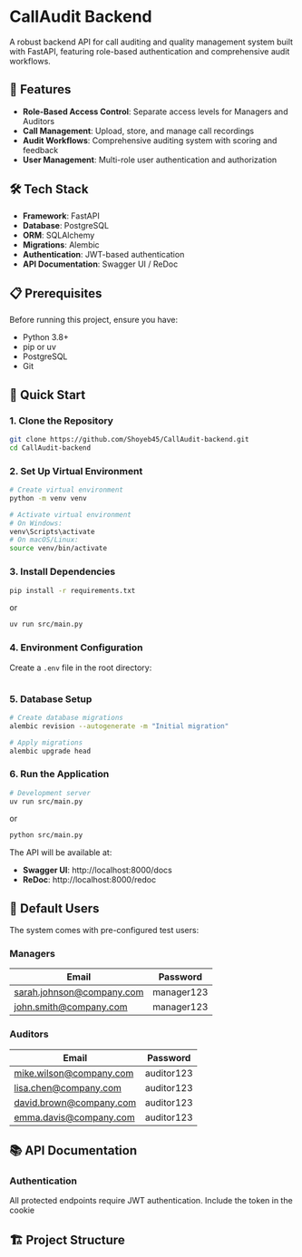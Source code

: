 # CallAudit Backend

A robust backend API for call auditing and quality management system built with FastAPI, featuring role-based authentication and comprehensive audit workflows.

## 🚀 Features

- **Role-Based Access Control**: Separate access levels for Managers and Auditors
- **Call Management**: Upload, store, and manage call recordings
- **Audit Workflows**: Comprehensive auditing system with scoring and feedback
- **User Management**: Multi-role user authentication and authorization


## 🛠️ Tech Stack

- **Framework**: FastAPI
- **Database**: PostgreSQL
- **ORM**: SQLAlchemy
- **Migrations**: Alembic
- **Authentication**: JWT-based authentication
- **API Documentation**: Swagger UI / ReDoc

## 📋 Prerequisites

Before running this project, ensure you have:

- Python 3.8+
- pip or uv
- PostgreSQL
- Git

## 🚀 Quick Start

### 1. Clone the Repository

```bash
git clone https://github.com/Shoyeb45/CallAudit-backend.git
cd CallAudit-backend
```

### 2. Set Up Virtual Environment

```bash
# Create virtual environment
python -m venv venv

# Activate virtual environment
# On Windows:
venv\Scripts\activate
# On macOS/Linux:
source venv/bin/activate
```

### 3. Install Dependencies

```bash
pip install -r requirements.txt 
```

or 
```bash
uv run src/main.py
```


### 4. Environment Configuration

Create a `.env` file in the root directory:

```env

```

### 5. Database Setup

```bash
# Create database migrations
alembic revision --autogenerate -m "Initial migration"

# Apply migrations
alembic upgrade head
```

### 6. Run the Application

```bash
# Development server
uv run src/main.py
```
or 
```bash
python src/main.py
```


The API will be available at:
- **Swagger UI**: http://localhost:8000/docs
- **ReDoc**: http://localhost:8000/redoc

## 👥 Default Users

The system comes with pre-configured test users:

### Managers
| Email | Password |
|-------|----------|
| sarah.johnson@company.com | manager123 |
| john.smith@company.com | manager123 |

### Auditors
| Email | Password |
|-------|----------|
| mike.wilson@company.com | auditor123 |
| lisa.chen@company.com | auditor123 |
| david.brown@company.com | auditor123 |
| emma.davis@company.com | auditor123 |

## 📚 API Documentation

### Authentication

All protected endpoints require JWT authentication. Include the token in the cookie


## 🏗️ Project Structure


